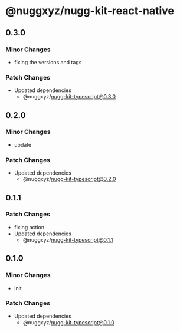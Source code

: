 # @nuggxyz/nugg-kit-react-native

## 0.3.0

### Minor Changes

-   fixing the versions and tags

### Patch Changes

-   Updated dependencies
    -   @nuggxyz/nugg-kit-typescript@0.3.0

## 0.2.0

### Minor Changes

-   update

### Patch Changes

-   Updated dependencies
    -   @nuggxyz/nugg-kit-typescript@0.2.0

## 0.1.1

### Patch Changes

-   fixing action
-   Updated dependencies
    -   @nuggxyz/nugg-kit-typescript@0.1.1

## 0.1.0

### Minor Changes

-   init

### Patch Changes

-   Updated dependencies
    -   @nuggxyz/nugg-kit-typescript@0.1.0

